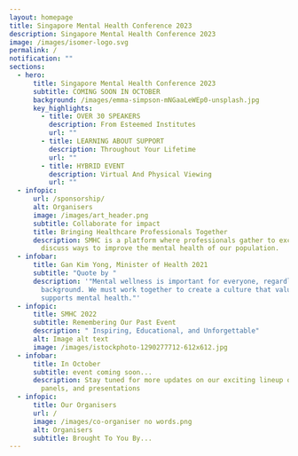 ```yaml
---
layout: homepage
title: Singapore Mental Health Conference 2023
description: Singapore Mental Health Conference 2023
image: /images/isomer-logo.svg
permalink: /
notification: ""
sections:
  - hero:
      title: Singapore Mental Health Conference 2023
      subtitle: COMING SOON IN OCTOBER
      background: /images/emma-simpson-mNGaaLeWEp0-unsplash.jpg
      key_highlights:
        - title: OVER 30 SPEAKERS
          description: From Esteemed Institutes
          url: ""
        - title: LEARNING ABOUT SUPPORT
          description: Throughout Your Lifetime
          url: ""
        - title: HYBRID EVENT
          description: Virtual And Physical Viewing
          url: ""
  - infopic:
      url: /sponsorship/
      alt: Organisers
      image: /images/art_header.png
      subtitle: Collaborate for impact
      title: Bringing Healthcare Professionals Together
      description: SMHC is a platform where professionals gather to exchange ideas and
        discuss ways to improve the mental health of our population.
  - infobar:
      title: Gan Kim Yong, Minister of Health 2021
      subtitle: "Quote by "
      description: '"Mental wellness is important for everyone, regardless of age or
        background. We must work together to create a culture that values and
        supports mental health."'
  - infopic:
      title: SMHC 2022
      subtitle: Remembering Our Past Event
      description: " Inspiring, Educational, and Unforgettable"
      alt: Image alt text
      image: /images/istockphoto-1290277712-612x612.jpg
  - infobar:
      title: In October
      subtitle: event coming soon...
      description: Stay tuned for more updates on our exciting lineup of workshops,
        panels, and presentations
  - infopic:
      title: Our Organisers
      url: /
      image: /images/co-organiser no words.png
      alt: Organisers
      subtitle: Brought To You By...
---
```

